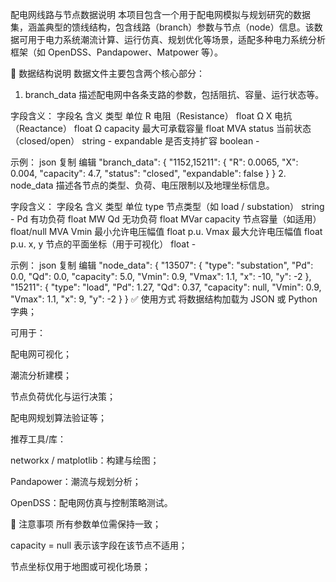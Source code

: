 配电网线路与节点数据说明
本项目包含一个用于配电网模拟与规划研究的数据集，涵盖典型的馈线结构，包含线路（branch）参数与节点（node）信息。该数据可用于电力系统潮流计算、运行仿真、规划优化等场景，适配多种电力系统分析框架（如 OpenDSS、Pandapower、Matpower 等）。

📁 数据结构说明
数据文件主要包含两个核心部分：

1. branch_data
描述配电网中各条支路的参数，包括阻抗、容量、运行状态等。

字段含义：
字段名	含义	类型	单位
R	电阻（Resistance）	float	Ω
X	电抗（Reactance）	float	Ω
capacity	最大可承载容量	float	MVA
status	当前状态（closed/open）	string	-
expandable	是否支持扩容	boolean	-

示例：
json
复制
编辑
"branch_data": {
    "1152,15211": {
        "R": 0.0065,
        "X": 0.004,
        "capacity": 4.7,
        "status": "closed",
        "expandable": false
    }
}
2. node_data
描述各节点的类型、负荷、电压限制以及地理坐标信息。

字段含义：
字段名	含义	类型	单位
type	节点类型（如 load / substation）	string	-
Pd	有功负荷	float	MW
Qd	无功负荷	float	MVar
capacity	节点容量（如适用）	float/null	MVA
Vmin	最小允许电压幅值	float	p.u.
Vmax	最大允许电压幅值	float	p.u.
x, y	节点的平面坐标（用于可视化）	float	-

示例：
json
复制
编辑
"node_data": {
    "13507": {
        "type": "substation",
        "Pd": 0.0,
        "Qd": 0.0,
        "capacity": 5.0,
        "Vmin": 0.9,
        "Vmax": 1.1,
        "x": -10,
        "y": -2
    },
    "15211": {
        "type": "load",
        "Pd": 1.27,
        "Qd": 0.37,
        "capacity": null,
        "Vmin": 0.9,
        "Vmax": 1.1,
        "x": 9,
        "y": -2
    }
}
✅ 使用方式
将数据结构加载为 JSON 或 Python 字典；

可用于：

配电网可视化；

潮流分析建模；

节点负荷优化与运行决策；

配电网规划算法验证等；

推荐工具/库：

networkx / matplotlib：构建与绘图；

Pandapower：潮流与规划分析；

OpenDSS：配电网仿真与控制策略测试。

📌 注意事项
所有参数单位需保持一致；

capacity = null 表示该字段在该节点不适用；

节点坐标仅用于地图或可视化场景；
